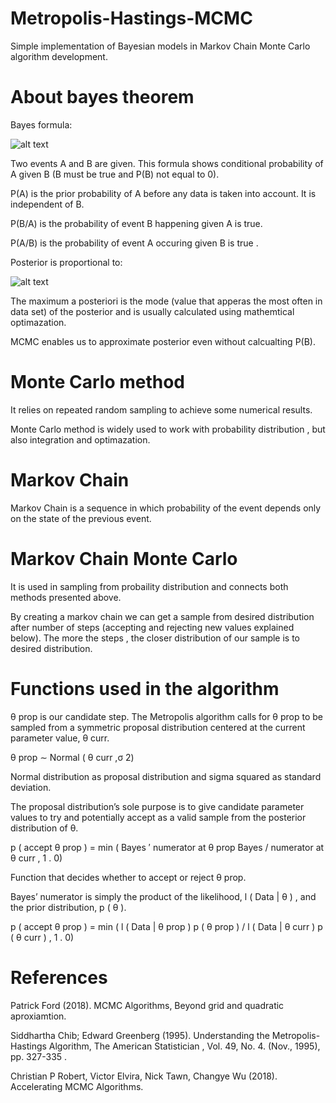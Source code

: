 # Metropolis-Hastings-MCMC

Simple implementation of Bayesian models in Markov Chain Monte Carlo algorithm development.

# About bayes theorem

Bayes formula:

![alt text](https://wikimedia.org/api/rest_v1/media/math/render/svg/87c061fe1c7430a5201eef3fa50f9d00eac78810)

Two events A and B are given. This formula shows conditional probability of A given B (B must be true and P(B) not equal to 0).

P(A) is the prior probability of A before any data is taken into account. It is independent of B. 

P(B/A) is the probability of event B happening given A is true.

P(A/B) is the probability of event A occuring given B is true .

Posterior is proportional to:

![alt text](https://wikimedia.org/api/rest_v1/media/math/render/svg/e1a83fc9b2788b4a72bbc4c90d06c67bb7e0fdae)

The maximum a posteriori is the mode (value that apperas the most often in data set) of the posterior and is usually calculated using mathemtical optimazation.

MCMC enables us to approximate posterior even without calcualting P(B).

# Monte Carlo method

It relies on repeated random sampling to achieve some numerical results.

Monte Carlo method is widely used to work with probability distribution , but also integration and optimazation.

# Markov Chain
Markov Chain is a sequence in which probability of the event depends only on the state of the previous event.

# Markov Chain Monte Carlo 
It is used in sampling from probaility distribution and connects both methods presented above.

By creating a markov chain we can get a sample from desired distribution after number of steps (accepting and rejecting new values explained below). The more the steps , the closer distribution of our sample is to desired distribution.

# Functions used in the algorithm

θ
prop is our candidate step. The Metropolis algorithm calls for
θ
prop
to be sampled from a symmetric proposal distribution centered at the current parameter value,
θ
curr.

θ
prop
∼
Normal
(
θ
curr
,σ
2)

Normal distribution as proposal distribution and sigma squared as standard deviation.

The proposal distribution’s sole purpose is to give candidate parameter values to
try
and
potentially accept as a valid sample from the posterior distribution of
θ.

p
(
accept θ
prop
) =
min
(
Bayes
′
numerator at θ
prop
Bayes
/
numerator at θ
curr
,
1
.
0)

Function that decides whether to accept or reject θ
prop.

Bayes’ numerator is simply the product of the likelihood,
l
(
Data
|
θ
)
, and the prior distribution,
p
(
θ
).

p
(
accept θ
prop
) =
min
(
l
(
Data
|
θ
prop
)
p
(
θ
prop
)
/
l
(
Data
|
θ
curr
)
p
(
θ
curr
)
,
1
.
0)

# References

Patrick Ford (2018). MCMC Algorithms, Beyond grid and quadratic aproxiamtion.

Siddhartha Chib; Edward Greenberg (1995). Understanding the Metropolis-Hastings Algorithm, The American Statistician
, Vol. 49, No. 4. (Nov., 1995), pp. 327-335 .

Christian P Robert, Victor Elvira, Nick Tawn, Changye Wu (2018). Accelerating MCMC Algorithms.
